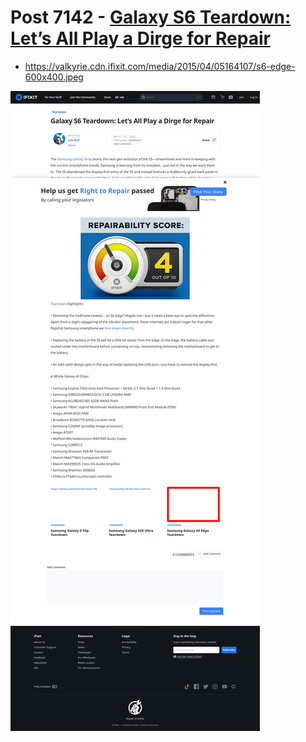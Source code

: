# Post 7142 - [Galaxy S6 Teardown: Let&#8217;s All Play a Dirge for Repair](https://www.ifixit.com/News/7142/galaxy-s6)

- https://valkyrie.cdn.ifixit.com/media/2015/04/05164107/s6-edge-600x400.jpeg

![screencap](screenshots/0d24fae2-11e4-4157-8bf2-0c46a233a452.png)

